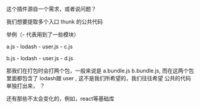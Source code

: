 这个插件源自一个需求，或者说问题？

我们想要提取多个入口 thunk 的公共代码

举例（- 代表用到了一些模块）

a.js - lodash
     - user.js
     - c.js

b.js - lodash
     - user.js
     - d.js

那我们在打包时会打两个包，一般来说是 a.bundle.js  b.bundle.js, 而在这两个包里面都包含了 lodash跟 user , 这不是我们所希望的，我们往往希望 公共的代码 单独打出来， ？

还有那些不太会变化的，例如，react等基础库